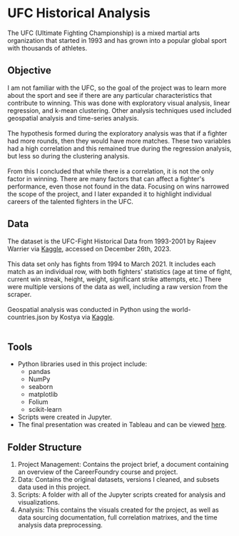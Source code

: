# UFC Historical Analysis
The UFC (Ultimate Fighting Championship) is a mixed martial arts organization that started in 1993 and has grown into a popular global sport with thousands of athletes.
## Objective
I am not familiar with the UFC, so the goal of the project was to learn more about the sport and see if there are any particular characteristics that contribute to winning. This was done with exploratory visual analysis, linear regression, and k-mean clustering. Other analysis techniques used included geospatial analysis and time-series analysis.<br/>
<br/>
The hypothesis formed during the exploratory analysis was that if a fighter had more rounds, then they would have more matches. These two variables had a high correlation and this remained true during the regression analysis, but less so during the clustering analysis. <br/> 
<br/>
From this I concluded that while there is a correlation, it is not the only factor in winning. There are many factors that can affect a fighter's performance, even those not found in the data. Focusing on wins narrowed the scope of the project, and I later expanded it to highlight individual careers of the talented fighters in the UFC. 
## Data
The dataset is the UFC-Fight Historical Data from 1993-2001 by Rajeev Warrier via [Kaggle](https://www.kaggle.com/datasets/rajeevw/ufcdata/data), accessed on December 26th, 2023. <br/>
<br/>
This data set only has fights from 1994 to March 2021. It includes each match as an individual row, with both fighters' statistics (age at time of fight, current win streak, height, weight, significant strike attempts, etc.) There were multiple versions of the data as well, including a raw version from the scraper.<br/>
<br/>
Geospatial analysis was conducted in Python using the world-countries.json by Kostya via [Kaggle](https://www.kaggle.com/datasets/ktochylin/world-countries). <br/>
<br/>
## Tools
- Python libraries used in this project include:
  * pandas
  * NumPy
  * seaborn
  * matplotlib
  * Folium
  * scikit-learn
- Scripts were created in Jupyter. <br/>
- The final presentation was created in Tableau and can be viewed [here](https://public.tableau.com/views/UFCExplorationProject/UFC?:language=en-US&:display_count=n&:origin=viz_share_link). <br/>
## Folder Structure
01. Project Management: Contains the project brief, a document containing an overview of the CareerFoundry course and project.
02. Data: Contains the original datasets, versions I cleaned, and subsets data used in this project.
03. Scripts: A folder with all of the Jupyter scripts created for analysis and visualizations.
04. Analysis: This contains the visuals created for the project, as well as data sourcing documentation, full correlation matrixes, and the time analysis data preprocessing.
